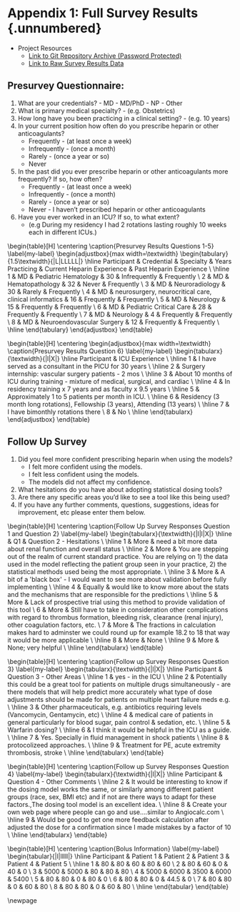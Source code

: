 # Appendix 1: Full Survey Results {.unnumbered}

<!-- 
This could be a list of papers by the author for example 
-->
* Project Resources
    * [Link to Git Repository Archive (Password Protected)](https://hepstack-stage.herokuapp.com/code)
    * [Link to Raw Survey Results Data](https://hepstack-stage.herokuapp.com/responses)

## Presurvey Questionnaire:
1. What are your credentials? - MD - MD/PhD - NP - Other  
2. What is primary medical specialty? - (e.g. Obstetrics)  
3. How long have you been practicing in a clinical setting? - (e.g. 10 years)   
4. In your current position how often do you prescribe heparin or other anticoagulants?
	- Frequently - (at least once a week)
	- Infrequently - (once a month)
	- Rarely - (once a year or so)
	- Never
5. In the past did you ever prescribe heparin or other anticoagulants more frequently? If so, how often?
	- Frequently - (at least once a week)  
	- Infrequently - (once a month)
	- Rarely - (once a year or so)
	- Never - I haven’t prescribed heparin or other anticoagulants
6. Have you ever worked in an ICU? If so, to what extent?
	- (e.g During my residency I had 2 rotations lasting roughly 10 weeks each in different ICUs.) 



\begin{table}[H]
\centering
\caption{Presurvey Results Questions 1-5}
\label{my-label}
\begin{adjustbox}{max width=\textwidth}
\begin{tabulary}{1.5\textwidth}{|L|LLLLL|}
\hline
Participant & Credential & Specialty & Years Practicing & Current Heparin Experience & Past Heparin Experience \\ \hline
1 & MD & Pediatric Hematology & 30 & Infrequently & Frequently \\
2 & MD & Hematopathology & 32 & Never & Frequently \\
3 & MD & Neuroradiology & 30 & Rarely & Frequently \\
4 & MD & neurosurgery, neurocritical care, clinical informatics & 16 & Frequently & Frequently \\
5 & MD & Neurology & 15 & Frequently & Frequently \\
6 & MD & Pediatric Critical Care & 28 & Frequently & Frequently \\
7 & MD & Neurology & 4 & Frequently & Frequently \\
8 & MD & Neuroendovascular Surgery & 12 & Frequently & Frequently \\ \hline
\end{tabulary}
\end{adjustbox}
\end{table}

\begin{table}[H]
\centering
\begin{adjustbox}{max width=\textwidth}
\caption{Presurvey Results Question 6}
\label{my-label}
\begin{tabularx}{\textwidth}{|l|X|}
\hline
Participant & ICU Experience \\ \hline
1 & I have served as a consultant in the PICU for 30 years \\ \hline
2 & Surgery internship: vascular surgery patients - 2 mos \\ \hline
3 & About 10 months of ICU during training - mixture of medical, surgical, and cardiac \\ \hline
4 & In residency training x 7 years and as faculty x 9.5 years \\ \hline
5 & Approximately 1 to 5 patients per month in ICU. \\ \hline
6 & Residency (3 month long rotations), Fellowship (3 years), Attending (13 years) \\ \hline
7 & I have bimonthly rotations there \\
8 & No \\ \hline
\end{tabularx}
\end{adjustbox}
\end{table}

## Follow Up Survey
1. Did you feel more confident prescribing heparin when using the models?
	- I felt more confident using the models.  
	- I felt less confident using the models.
	- The models did not affect my confidence.
2. What hesitations do you have about adopting statistical dosing tools?					
3. Are there any specific areas you’d like to see a tool like this being used?					
4. If you have any further comments, questions, suggestions, ideas for improvement, etc please enter them below.					

\begin{table}[H]
\centering
\caption{Follow Up Survey Responses Question 1 and Question 2}
\label{my-label}
\begin{tabularx}{\textwidth}{|l|l|X|}
\hline
 & Q1 & Question 2 - Hesitations \\ \hline
1 & More & need a bit more data about renal function and overall status \\ \hline
2 & More & You are stepping out of the realm of current standard practice. You are relying on 1) the data used in the model reflecting the patient group seen in your practice, 2) the statistical methods used being the most appropriate. \\ \hline
3 & More & A bit of a 'black box' - I would want to see more about validation before fully implementing \\ \hline
4 & Equally & would like to know more about the stats and the mechanisms that are responsible for the predictions \\ \hline
5 & More & Lack of prospective trial using this method to provide validation of this tool \\
6 & More & Still have to take in consideration other complications with regard to thrombus formation, bleeding risk, clearance (renal injury), other coagulation factors, etc. \\
7 & More & The fractions in calculation makes hard to adminster we could round up for example 18.2 to 18 that way it would be more applicable \\ \hline
8 & More & None \\ \hline
9 & More & None; very helpful \\ \hline
\end{tabularx}
\end{table}

\begin{table}[H]
\centering
\caption{Follow up  Survey Responses Question 3}
\label{my-label}
\begin{tabularx}{\textwidth}{|l|X|}
\hline
Participant & Question 3 - Other Areas \\ \hline
1 & yes - in the ICU \\ \hline
2 & Potentially this could be a great tool for patients on multiple drugs simultaneously - are there models that will help predict more accurately what type of dose adjustments should be made for patients on multiple heart failure meds e.g. \\ \hline
3 & Other pharmaceuticals, e.g. antibiotics requiring levels (Vancomycin, Gentamycin, etc) \\ \hline
4 & medical care of patients in general particularly for blood sugar, pain control \& sedation, etc. \\ \hline
5 & Warfarin dosing? \\ \hline
6 & I think it would be helpful in the ICU as a guide. \\ \hline
7 & Yes. Specially in fluid management in shock patients \\ \hline
8 & protocolizeed approaches. \\ \hline
9 & Treatment for PE, acute extremity thrombosis, stroke \\ \hline
\end{tabularx}
\end{table}

\begin{table}[H]
\centering
\caption{Follow up  Survey Responses Question 4}
\label{my-label}
\begin{tabularx}{\textwidth}{|l|X|}
\hline
Participant & Question 4 - Other Comments \\ \hline
2 & It would be interesting to know if the dosing model works the same, or similarly among different patient groups (race, sex, BMI etc) and if not are there ways to adapt for these factors.,The dosing tool model is an excellent idea. \\ \hline
8 & Create your own web page where people can go and use....similar to Angiocalc.com \\ \hline
9 & Would be good to get one more feedback calculation after adjusted the dose for a confirmation since I made mistakes by a factor of 10 \\ \hline
\end{tabularx}
\end{table}


\begin{table}[H]
\centering
\caption{Bolus Information}
\label{my-label}
\begin{tabular}{|l|lllll|}
\hline
Participant & Patient 1 & Patient 2 & Patient 3 & Patient 4 & Patient 5 \\ \hline
1 & 80 & 80 & 60 & 80 & 60 \\
2 & 80 & 60 & 0 & 40 & 0 \\
3 & 5000 & 5000 & 80 & 80 & 80 \\
4 & 5000 & 6000 & 3500 & 6000 & 5400 \\
5 & 80 & 80 & 0 & 80 & 0 \\
6 & 80 & 80 & 0 & 44.5 & 0 \\
7 & 80 & 80 & 0 & 60 & 80 \\
8 & 80 & 80 & 0 & 60 & 80 \\ \hline
\end{tabular}
\end{table}


<!-- 
Table: Here's the caption. It, too, may span
multiple lines.

Here is a footnote reference,[^1] and another.[^longnote]

[^1]: Here is the footnote.

[^longnote]: Here's one with multiple blocks.

* fruits
    + apples
        - macintosh
        - red delicious
    + pears
    + peaches
* vegetables
    + broccoli
    + chard

    test  
    verabitum text  
    we will see if this works  
- api definition 
- link to test software
- link to source code git repos
- screenshots and links to alternative design for testing aPTT over time
- links to data sources/notebook of documentation
- extended results from survey.  
.. tables with stats like ave, std deviation etc for each patient 1-10
..- 
<!-- 
1. First ordered list item
2. Another item  
Unordered sub-list. 
1. Actual numbers don't matter, just that it's a number 
--1. Ordered sub-list  
--1. Ordered sub-list
--1. Ordered sub-list  
4. And another item.

1. first item in the list
1. second item in the list
 - subitem
  - subitem 
1. third item in the list

- an entry
- another entry  
 - some sub entry without leading bullet
- - some sub entry with leading bullet
 - another entry for another entry
 - - blablabla
 - - blublublu
 - - - dfdf
- - - - also some way  --> 
\newpage

